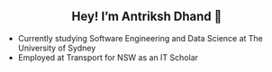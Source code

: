## <div align="center">Hey! I’m Antriksh Dhand 👋</div>

<!---
antrikshdhand/antrikshdhand is a ✨ special ✨ repository because its `README.md` (this file) appears on your GitHub profile.
You can click the Preview link to take a look at your changes.
--->

- Currently studying Software Engineering and Data Science at The University of Sydney
- Employed at Transport for NSW as an IT Scholar
